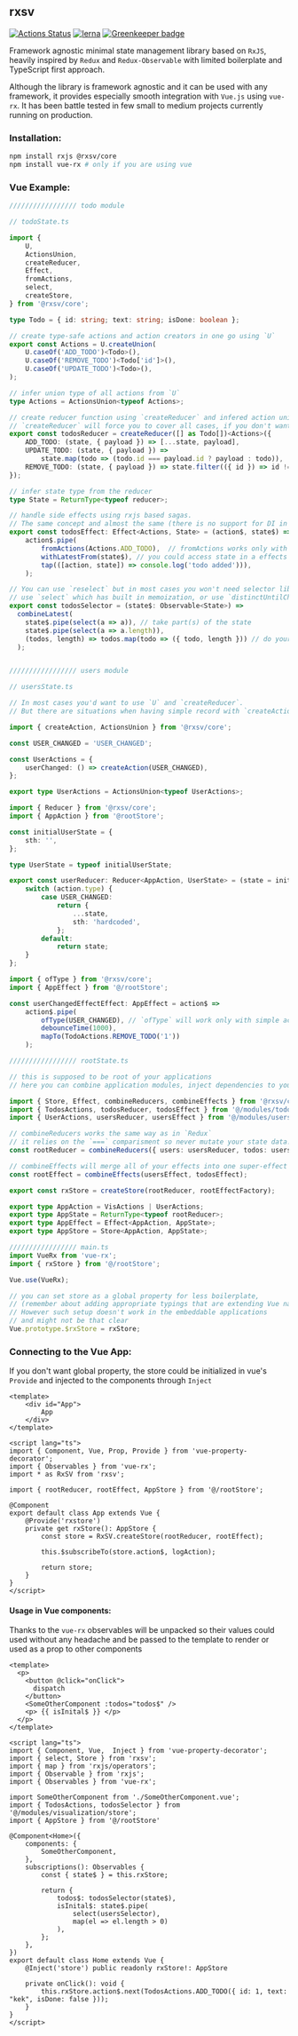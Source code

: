 ## rxsv

[![Actions Status](https://github.com/{owner}/{repo}/workflows/{workflow_name}/badge.svg)](https://github.com/{owner}/{repo}/actions)
[![lerna](https://img.shields.io/badge/maintained%20with-lerna-cc00ff.svg)](https://lerna.js.org/) [![Greenkeeper badge](https://badges.greenkeeper.io/grzegorz-bielski/rxsv.svg)](https://greenkeeper.io/)

Framework agnostic minimal state management library based on `RxJS`, heavily inspired by `Redux` and `Redux-Observable` with limited boilerplate and TypeScript first approach.

Although the library is framework agnostic and it can be used with any framework, it provides especially smooth integration with `Vue.js` using `vue-rx`.
It has been battle tested in few small to medium projects currently running on production.

### Installation:

```bash
npm install rxjs @rxsv/core
npm install vue-rx # only if you are using vue
```

### Vue Example:

```typescript
///////////////// todo module

// todoState.ts

import {
    U,
    ActionsUnion,
    createReducer,
    Effect,
    fromActions,
    select,
    createStore,
} from '@rxsv/core';

type Todo = { id: string; text: string; isDone: boolean };

// create type-safe actions and action creators in one go using `U`
export const Actions = U.createUnion(
    U.caseOf('ADD_TODO')<Todo>(),
    U.caseOf('REMOVE_TODO')<Todo['id']>(),
    U.caseOf('UPDATE_TODO')<Todo>(),
);

// infer union type of all actions from `U`
type Actions = ActionsUnion<typeof Actions>;

// create reducer function using `createReducer` and infered action union type
// `createReducer` will force you to cover all cases, if you don't want this behaviour consider using simple switch
export const todosReducer = createReducer([] as Todo[])<Actions>({
    ADD_TODO: (state, { payload }) => [...state, payload],
    UPDATE_TODO: (state, { payload }) =>
        state.map(todo => (todo.id === payload.id ? payload : todo)),
    REMOVE_TODO: (state, { payload }) => state.filter(({ id }) => id !== payload),
});

// infer state type from the reducer
type State = ReturnType<typeof reducer>;

// handle side effects using rxjs based sagas.
// The same concept and almost the same (there is no support for DI in rxsv's effects) API as in `https://redux-observable.js.org/`
export const todosEffect: Effect<Actions, State> = (action$, state$) =>
    action$.pipe(
        fromActions(Actions.ADD_TODO),  // fromActions works only with `U`. It will infer the action type from `U` of arbitrary length
        withLatestFrom(state$), // you could access state in a effects like this
        tap(([action, state]) => console.log('todo added'))),
    );

// You can use `reselect` but in most cases you won't need selector library, rxjs is more than enough
// use `select` which has built in memoization, or use `distinctUntilChanged` operator directly
export const todosSelector = (state$: Observable<State>) =>
  combineLatest(
    state$.pipe(select(a => a)), // take part(s) of the state
    state$.pipe(select(a => a.length)),
    (todos, length) => todos.map(todo => ({ todo, length })) // do your projection
  );


///////////////// users module

// usersState.ts

// In most cases you'd want to use `U` and `createReducer`.
// But there are situations when having simple record with `createAction` and switch based reducer is helpful

import { createAction, ActionsUnion } from '@rxsv/core';

const USER_CHANGED = 'USER_CHANGED';

const UserActions = {
    userChanged: () => createAction(USER_CHANGED),
};

export type UserActions = ActionsUnion<typeof UserActions>;

import { Reducer } from '@rxsv/core';
import { AppAction } from '@rootStore';

const initialUserState = {
    sth: '',
};

type UserState = typeof initialUserState;

export const userReducer: Reducer<AppAction, UserState> = (state = initialUserState, action) => {
    switch (action.type) {
        case USER_CHANGED:
            return {
                ...state,
                sth: 'hardcoded',
            };
        default:
            return state;
    }
};

import { ofType } from '@rxsv/core';
import { AppEffect } from '@/rootStore';

const userChangedEffectEffect: AppEffect = action$ =>
    action$.pipe(
        ofType(USER_CHANGED), // `ofType` will work only with simple actions created by `createAction`. It loses type safety for 4 or more elements
        debounceTime(1000),
        mapTo(TodoActions.REMOVE_TODO('1'))
    );

///////////////// rootState.ts

// this is supposed to be root of your applications
// here you can combine application modules, inject dependencies to your effects .etc

import { Store, Effect, combineReducers, combineEffects } from '@rxsv/core';
import { TodosActions, todosReducer, todosEffect } from '@/modules/todos/store';
import { UserActions, usersReducer, usersEffect } from '@/modules/users/store';

// combineReducers works the same way as in `Redux`
// it relies on the `===` comparisment so never mutate your state data!
const rootReducer = combineReducers({ users: usersReducer, todos: usersReducer });

// combineEffects will merge all of your effects into one super-effect 💥 Just as in `Redux-Observable`
const rootEffect = combineEffects(usersEffect, todosEffect);

export const rxStore = createStore(rootReducer, rootEffectFactory);

export type AppAction = VisActions | UserActions;
export type AppState = ReturnType<typeof rootReducer>;
export type AppEffect = Effect<AppAction, AppState>;
export type AppStore = Store<AppAction, AppState>;

///////////////// main.ts
import VueRx from 'vue-rx';
import { rxStore } from '@/rootStore';

Vue.use(VueRx);

// you can set store as a global property for less boilerplate,
// (remember about adding appropriate typings that are extending Vue namespace)
// However such setup doesn't work in the embeddable applications
// and might not be that clear
Vue.prototype.$rxStore = rxStore;
```

### Connecting to the Vue App:

If you don't want global property, the store could be initialized in vue's `Provide` and injected to the components through `Inject`

```vue
<template>
    <div id="App">
        App
    </div>
</template>

<script lang="ts">
import { Component, Vue, Prop, Provide } from 'vue-property-decorator';
import { Observables } from 'vue-rx';
import * as RxSV from 'rxsv';

import { rootReducer, rootEffect, AppStore } from '@/rootStore';

@Component
export default class App extends Vue {
    @Provide('rxstore')
    private get rxStore(): AppStore {
        const store = RxSV.createStore(rootReducer, rootEffect);

        this.$subscribeTo(store.action$, logAction);

        return store;
    }
}
</script>
```

#### Usage in Vue components:

Thanks to the `vue-rx` observables will be unpacked so their values could used without any headache and be passed to the template to render or used as a prop to other components

```vue
<template>
  <p>
    <button @click="onClick">
      dispatch
    </button>
    <SomeOtherComponent :todos="todos$" />
    <p> {{ isInital$ }} </p>
  </p>
</template>

<script lang="ts">
import { Component, Vue,  Inject } from 'vue-property-decorator';
import { select, Store } from 'rxsv';
import { map } from 'rxjs/operators';
import { Observable } from 'rxjs';
import { Observables } from 'vue-rx';

import SomeOtherComponent from './SomeOtherComponent.vue';
import { TodosActions, todosSelector } from '@/modules/visualization/store';
import { AppStore } from '@/rootStore'

@Component<Home>({
    components: {
        SomeOtherComponent,
    },
    subscriptions(): Observables {
        const { state$ } = this.rxStore;

        return {
            todos$: todosSelector(state$),
            isInital$: state$.pipe(
                select(usersSelector),
                map(el => el.length > 0)
            ),
        };
    },
})
export default class Home extends Vue {
    @Inject('store') public readonly rxStore!: AppStore

    private onClick(): void {
        this.rxStore.action$.next(TodosActions.ADD_TODO({ id: 1, text: "kek", isDone: false }));
    }
}
</script>
```
